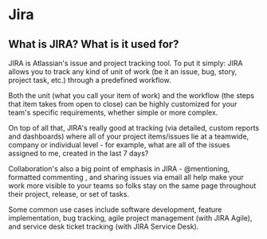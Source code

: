 # Jira

## What is JIRA? What is it used for?
JIRA is Atlassian's issue and project tracking tool. To put it simply: JIRA allows you to track any kind of unit of work (be it an issue, bug, story, project task, etc.) through a predefined workflow.

Both the unit (what you call your item of work) and the workflow (the steps that item takes from open to close) can be highly customized for your team's specific requirements, whether simple or more complex.

On top of all that, JIRA's really good at tracking (via detailed, custom reports and dashboards) where all of your project items/issues lie at a teamwide, company or individual level - for example, what are all of the issues assigned to me, created in the last 7 days?

Collaboration's also a big point of emphasis in JIRA - @mentioning, formatted commenting , and sharing issues via email all help make your work more visible to your teams so folks stay on the same page throughout their project, release, or set of tasks.

Some common use cases include software development, feature implementation, bug tracking, agile project management (with JIRA Agile), and service desk ticket tracking (with JIRA Service Desk).
